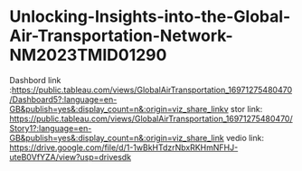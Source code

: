 # Unlocking-Insights-into-the-Global-Air-Transportation-Network-NM2023TMID01290
Dashbord link :https://public.tableau.com/views/GlobalAirTransportation_16971275480470/Dashboard5?:language=en-GB&publish=yes&:display_count=n&:origin=viz_share_linkv
stor link: https://public.tableau.com/views/GlobalAirTransportation_16971275480470/Story1?:language=en-GB&publish=yes&:display_count=n&:origin=viz_share_link
vedio link: https://drive.google.com/file/d/1-1wBkHTdzrNbxRKHmNFHJ-uteB0VfYZA/view?usp=drivesdk
